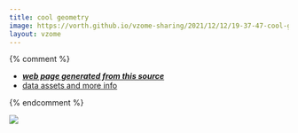 ```yaml
---
title: cool geometry
image: https://vorth.github.io/vzome-sharing/2021/12/12/19-37-47-cool-geometry/cool-geometry.png
layout: vzome
---
```


{% comment %}
 - [***web page generated from this source***][post]
 - [data assets and more info][github]

[post]: <https://vorth.github.io/vzome-sharing/2021/12/12/cool-geometry-19-37-47.html>
[github]: <https://github.com/vorth/vzome-sharing/tree/main/2021/12/12/19-37-47-cool-geometry/>
{% endcomment %}

<vzome-viewer style="width: 100%; height: 65vh;"
       src="https://vorth.github.io/vzome-sharing/2021/12/12/19-37-47-cool-geometry/cool-geometry.vZome" >
  <img src="https://vorth.github.io/vzome-sharing/2021/12/12/19-37-47-cool-geometry/cool-geometry.png" />
</vzome-viewer>